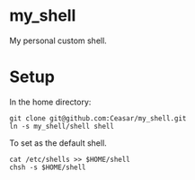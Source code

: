 
# my_shell

My personal custom shell.

# Setup

In the home directory:

```
git clone git@github.com:Ceasar/my_shell.git
ln -s my_shell/shell shell
```

To set as the default shell.

```
cat /etc/shells >> $HOME/shell
chsh -s $HOME/shell
```
